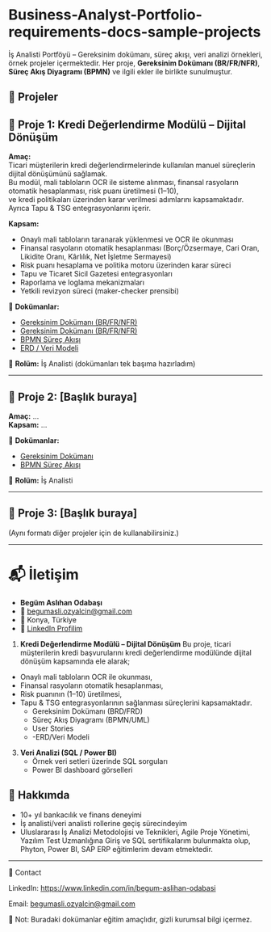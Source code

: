 # Business-Analyst-Portfolio-requirements-docs-sample-projects
İş Analisti Portföyü – Gereksinim dokümanı, süreç akışı, veri analizi örnekleri, örnek projeler içermektedir.
Her proje, **Gereksinim Dokümanı (BR/FR/NFR)**, **Süreç Akış Diyagramı (BPMN)** ve ilgili ekler ile birlikte sunulmuştur. 

## 📂 Projeler     



## 📌 Proje 1: Kredi Değerlendirme Modülü – Dijital Dönüşüm

**Amaç:**  
Ticari müşterilerin kredi değerlendirmelerinde kullanılan manuel süreçlerin dijital dönüşümünü sağlamak.  
Bu modül, mali tabloların OCR ile sisteme alınması, finansal rasyoların otomatik hesaplanması, risk puanı üretilmesi (1–10),  
ve kredi politikaları üzerinden karar verilmesi adımlarını kapsamaktadır. Ayrıca Tapu & TSG entegrasyonlarını içerir.  

**Kapsam:**  
- Onaylı mali tabloların taranarak yüklenmesi ve OCR ile okunması  
- Finansal rasyoların otomatik hesaplanması (Borç/Özsermaye, Cari Oran, Likidite Oranı, Kârlılık, Net İşletme Sermayesi)  
- Risk puanı hesaplama ve politika motoru üzerinden karar süreci  
- Tapu ve Ticaret Sicil Gazetesi entegrasyonları  
- Raporlama ve loglama mekanizmaları  
- Yetkili revizyon süreci (maker-checker prensibi)  

📄 **Dokümanlar:**  
- [Gereksinim Dokümanı (BR/FR/NFR)](./Kredi_Degerlendirme_Modulu.docx)
- [Gereksinim Dokümanı (BR/FR/NFR)](./Kredi_Degerlendirme_Modulu.pdf)
- [BPMN Süreç Akışı](./BPMN.png)  
- [ERD / Veri Modeli](./ERD.png)  

👤 **Rolüm:** İş Analisti (dokümanları tek başıma hazırladım)

---

## 📌 Proje 2: [Başlık buraya]

**Amaç:** …  
**Kapsam:** …  

📄 **Dokümanlar:**  
- [Gereksinim Dokümanı](./Proje2/Dokuman.docx)  
- [BPMN Süreç Akışı](./Proje2/Diagram.pdf)  

👤 **Rolüm:** İş Analisti  

---

## 📌 Proje 3: [Başlık buraya]

(Aynı formatı diğer projeler için de kullanabilirsiniz.)  

---

# 📬 İletişim
- **Begüm Aslıhan Odabaşı**  
- 📧 begumasli.ozyalcin@gmail.com  
- 📍 Konya, Türkiye  
- 💼 [LinkedIn Profilim](https://www.linkedin.com/)  

1. **Kredi Değerlendirme Modülü – Dijital Dönüşüm**
Bu proje, ticari müşterilerin kredi başvurularını kredi değerlendirme modülünde dijital dönüşüm kapsamında ele alarak;
- Onaylı mali tabloların OCR ile okunması,
- Finansal rasyoların otomatik hesaplanması,
- Risk puanının (1–10) üretilmesi,
- Tapu & TSG entegrasyonlarının sağlanması süreçlerini kapsamaktadır.  
   - Gereksinim Dokümanı  (BRD/FRD)
   - Süreç Akış Diyagramı  (BPMN/UML)
   - User Stories
   - -ERD/Veri Modeli
  
3. **Veri Analizi (SQL / Power BI)**  
   - Örnek veri setleri üzerinde SQL sorguları  
   - Power BI dashboard görselleri  


## 🌟 Hakkımda  
- 10+ yıl bankacılık ve finans deneyimi  
- İş analisti/veri analisti rollerine geçiş sürecindeyim  
- Uluslararası İş Analizi Metodolojisi ve Teknikleri, Agile Proje Yönetimi, Yazılım Test Uzmanlığına Giriş ve SQL sertifikalarım bulunmakta olup, Phyton, Power BI, SAP ERP eğitimlerim devam etmektedir.

---
🔗 Contact

LinkedIn: https://www.linkedin.com/in/begum-aslihan-odabasi

Email: begumasli.ozyalcin@gmail.com

📌 Not: Buradaki dokümanlar eğitim amaçlıdır, gizli kurumsal bilgi içermez.  
